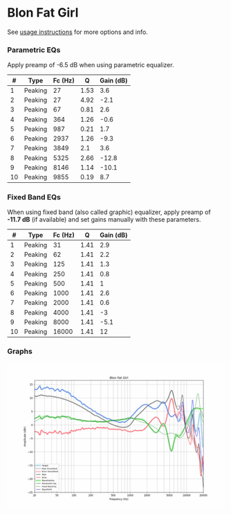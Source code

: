 # Blon Fat Girl
See [usage instructions](https://github.com/jaakkopasanen/AutoEq#usage) for more options and info.

### Parametric EQs
Apply preamp of -6.5 dB when using parametric equalizer.

|   # | Type    |   Fc (Hz) |    Q |   Gain (dB) |
|-----|---------|-----------|------|-------------|
|   1 | Peaking |        27 | 1.53 |         3.6 |
|   2 | Peaking |        27 | 4.92 |        -2.1 |
|   3 | Peaking |        67 | 0.81 |         2.6 |
|   4 | Peaking |       364 | 1.26 |        -0.6 |
|   5 | Peaking |       987 | 0.21 |         1.7 |
|   6 | Peaking |      2937 | 1.26 |        -9.3 |
|   7 | Peaking |      3849 | 2.1  |         3.6 |
|   8 | Peaking |      5325 | 2.66 |       -12.8 |
|   9 | Peaking |      8146 | 1.14 |       -10.1 |
|  10 | Peaking |      9855 | 0.19 |         8.7 |

### Fixed Band EQs
When using fixed band (also called graphic) equalizer, apply preamp of **-11.7 dB** (if available) and set gains manually with these parameters.

|   # | Type    |   Fc (Hz) |    Q |   Gain (dB) |
|-----|---------|-----------|------|-------------|
|   1 | Peaking |        31 | 1.41 |         2.9 |
|   2 | Peaking |        62 | 1.41 |         2.2 |
|   3 | Peaking |       125 | 1.41 |         1.3 |
|   4 | Peaking |       250 | 1.41 |         0.8 |
|   5 | Peaking |       500 | 1.41 |         1   |
|   6 | Peaking |      1000 | 1.41 |         2.6 |
|   7 | Peaking |      2000 | 1.41 |         0.6 |
|   8 | Peaking |      4000 | 1.41 |        -3   |
|   9 | Peaking |      8000 | 1.41 |        -5.1 |
|  10 | Peaking |     16000 | 1.41 |        12   |

### Graphs
![](./Blon%20Fat%20Girl.png)
